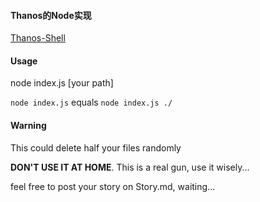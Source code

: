 #### Thanos的Node实现

[Thanos-Shell](https://github.com/hotvulcan/Thanos.sh)

#### Usage

node index.js [your path]

`node index.js` equals `node index.js ./`

#### Warning

This could delete half your files randomly

**DON'T USE IT AT HOME**. This is a real gun, use it wisely...

feel free to post your story on Story.md, waiting...
